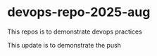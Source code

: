 # devops-repo-2025-aug
This repos is to demonstrate devops practices

This update is to demonstrate the push
